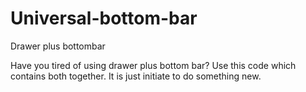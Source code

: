 # Universal-bottom-bar
Drawer plus bottombar

Have you tired of using drawer plus bottom bar?
Use this code which contains both together.
It is just initiate to do something new.





